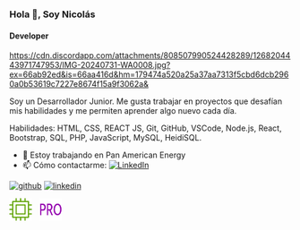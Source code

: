 ### Hola 👋, Soy Nicolás
#### Developer
https://cdn.discordapp.com/attachments/808507990524428289/1268204443971747953/IMG-20240731-WA0008.jpg?ex=66ab92ed&is=66aa416d&hm=179474a520a25a37aa7313f5cbd6dcb2960a0b53619c7227e8674f15a9f3062a&

Soy un Desarrollador Junior. Me gusta trabajar en proyectos que desafían mis habilidades y me permiten aprender algo nuevo cada día.

Habilidades:  HTML, CSS, REACT JS, Git, GitHub, VSCode, Node.js, React, Bootstrap, SQL, PHP, JavaScript, MySQL, HeidiSQL.

- 🔭 Estoy trabajando en Pan American Energy 
- 📫 Cómo contactarme:  [![LinkedIn](https://img.shields.io/badge/-LinkedIn-blue?style=flat-square&logo=Linkedin&logoColor=white&link=https://www.linkedin.com/in/nicolas-seijas-222909263/)](https://www.linkedin.com/in/nicolas-seijas-222909263/) 


[<img src='https://cdn.jsdelivr.net/npm/simple-icons@3.0.1/icons/github.svg' alt='github' height='40'>](https://github.com/https://github.com/NicolasSeij)  [<img src='https://cdn.jsdelivr.net/npm/simple-icons@3.0.1/icons/linkedin.svg' alt='linkedin' height='40'>](https://www.linkedin.com/in/https://www.linkedin.com/in/nicolas-seijas-222909263/)  

<a href='https://docs.github.com/en/developers'><img src='https://raw.githubusercontent.com/acervenky/animated-github-badges/master/assets/devbadge.gif' width='40' height='40'></a> <a href='https://github.com/pricing'><img src='https://raw.githubusercontent.com/acervenky/animated-github-badges/master/assets/pro.gif' width='40' height='40'></a> 

